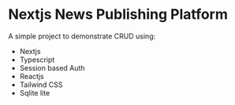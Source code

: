 # Nextjs News Publishing Platform
A simple project to demonstrate CRUD using:
- Nextjs
- Typescript
- Session based Auth
- Reactjs
- Tailwind CSS
- Sqlite lite

